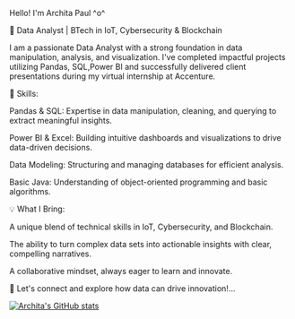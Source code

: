  Hello! I'm Archita Paul ^o^

🌟 Data Analyst | BTech in IoT, Cybersecurity & Blockchain

I am a passionate Data Analyst with a strong foundation in data manipulation, analysis, and visualization. I've completed impactful projects utilizing Pandas, SQL,Power BI and successfully delivered client presentations during my virtual internship at Accenture.



🔧 Skills:

Pandas & SQL: Expertise in data manipulation, cleaning, and querying to extract meaningful insights.

Power BI & Excel: Building intuitive dashboards and visualizations to drive data-driven decisions.

Data Modeling: Structuring and managing databases for efficient analysis.

Basic Java: Understanding of object-oriented programming and basic algorithms.



💡 What I Bring:

A unique blend of technical skills in IoT, Cybersecurity, and Blockchain.

The ability to turn complex data sets into actionable insights with clear, compelling narratives.

A collaborative mindset, always eager to learn and innovate.




🚀 Let's connect and explore how data can drive innovation!...


[![Archita's GitHub stats](https://github-readme-stats.vercel.app/api?username=Archi20876)](https://github.com/Archi20876/github-readme-stats)


